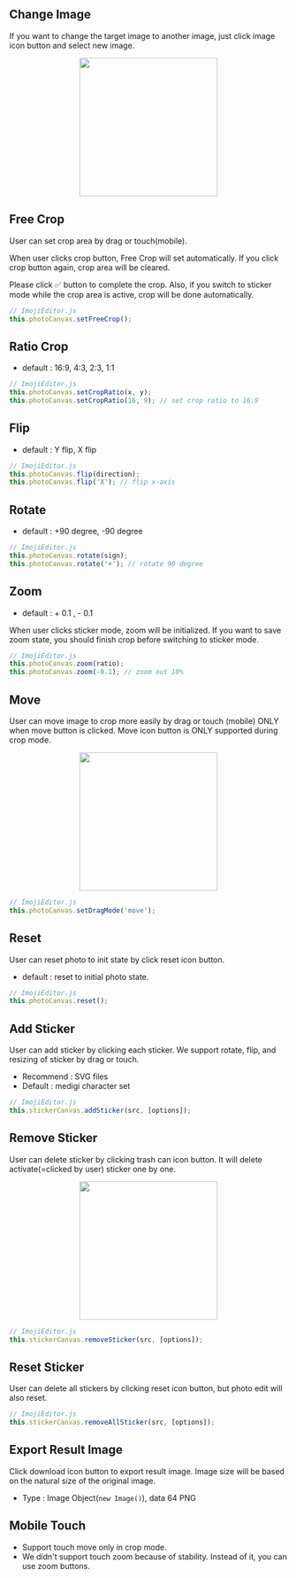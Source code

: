 ## Change Image

If you want to change the target image to another image, just click image icon button and select new image.

<p align="center">
<img width="250px" src="/change.gif">
</p>

## Free Crop

User can set crop area by drag or touch(mobile).

When user clicks crop button, Free Crop will set automatically. If you click crop button again, crop area will be cleared.

Please click ✅ button to complete the crop. Also, if you switch to sticker mode while the crop area is active, crop will be done automatically.

```jsx
// ImojiEditor.js
this.photoCanvas.setFreeCrop();
```

## Ratio Crop

- default : 16:9, 4:3, 2:3, 1:1

```jsx
// ImojiEditor.js
this.photoCanvas.setCropRatio(x, y);
this.photoCanvas.setCropRatio(16, 9); // set crop ratio to 16:9
```

## Flip

- default : Y flip, X flip

```jsx
// ImojiEditor.js
this.photoCanvas.flip(direction);
this.photoCanvas.flip('X'); // flip x-axis
```

## Rotate

- default : +90 degree, -90 degree

```jsx
// ImojiEditor.js
this.photoCanvas.rotate(sign);
this.photoCanvas.rotate('+'); // rotate 90 degree
```

## Zoom

- default : + 0.1 , - 0.1

When user clicks sticker mode, zoom will be initialized. If you want to save zoom state, you should finish crop before switching to sticker mode.

```jsx
// ImojiEditor.js
this.photoCanvas.zoom(ratio);
this.photoCanvas.zoom(-0.1); // zoom out 10%
```

## Move

User can move image to crop more easily by drag or touch (mobile) ONLY when move button is clicked. Move icon button is ONLY supported during crop mode.

<p align="center">
<img width="250px" src="/move.gif">
</p>

```jsx
// ImojiEditor.js
this.photoCanvas.setDragMode('move');
```

## Reset

User can reset photo to init state by click reset icon button.

- default : reset to initial photo state.

```jsx
// ImojiEditor.js
this.photoCanvas.reset();
```

## Add Sticker

User can add sticker by clicking each sticker. We support rotate, flip, and resizing of sticker by drag or touch.

- Recommend : SVG files
- Default : medigi character set

```jsx
// ImojiEditor.js
this.stickerCanvas.addSticker(src, [options]);
```

## Remove Sticker

User can delete sticker by clicking trash can icon button. It will delete activate(=clicked by user) sticker one by one.

<p align="center">
<img width="250px" src="/removeone.gif">
</p>

```jsx
// ImojiEditor.js
this.stickerCanvas.removeSticker(src, [options]);
```

## Reset Sticker

User can delete all stickers by clicking reset icon button, but photo edit will also reset.

```jsx
// ImojiEditor.js
this.stickerCanvas.removeAllSticker(src, [options]);
```

## Export Result Image

Click download icon button to export result image. Image size will be based on the natural size of the original image.

- Type : Image Object(`new Image()`), data 64 PNG

## Mobile Touch

- Support touch move only in crop mode.
- We didn't support touch zoom because of stability. Instead of it, you can use zoom buttons.
